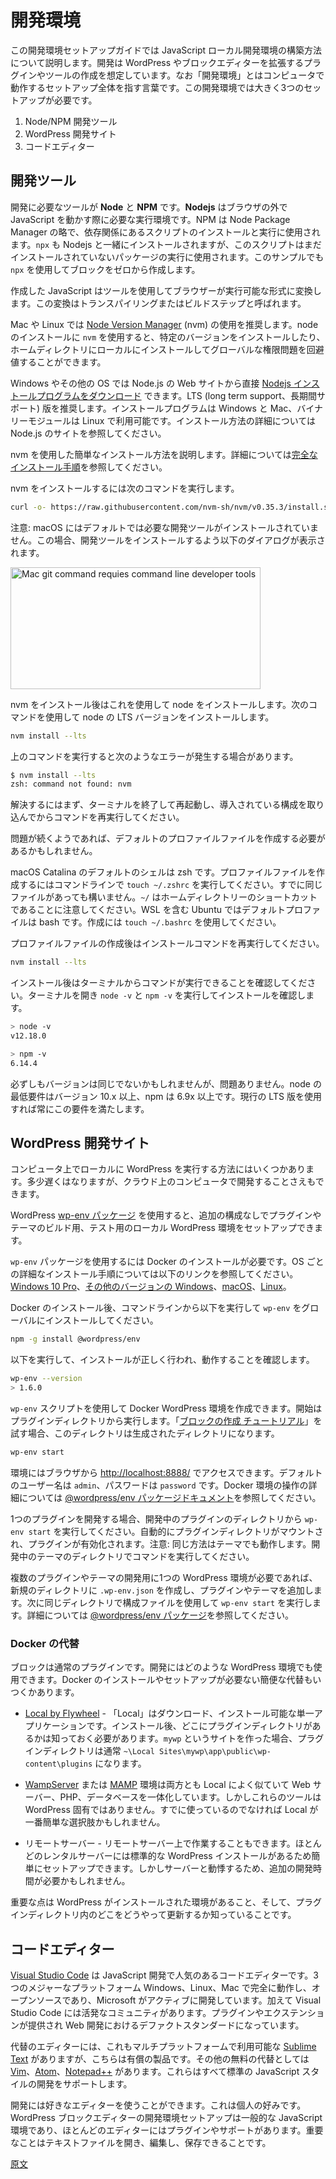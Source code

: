 <!-- 
# Development Environment
 -->
# 開発環境

<!-- 
The development environment setup guide is for setting up your local development environment for JavaScript development; creating plugins and tools for extending WordPress and the block editor.

A development environment is a catch-all term for the setup on your computer to work. The three main pieces needed for our development environment are:
 -->
この開発環境セットアップガイドでは JavaScript ローカル開発環境の構築方法について説明します。開発は WordPress やブロックエディターを拡張するプラグインやツールの作成を想定しています。なお「開発環境」とはコンピュータで動作するセットアップ全体を指す言葉です。この開発環境では大きく3つのセットアップが必要です。

<!-- 
1. Node/NPM Development Tools
2. WordPress Development Site
3. Code Editor
 -->
1. Node/NPM 開発ツール
2. WordPress 開発サイト
3. コードエディター

<!-- 
## Development Tools
 -->
## 開発ツール
<!-- 
The tools needed for development are **Node** and **NPM**. **Nodejs** is a runtime environment that allows running JavaScript outside of the browser. NPM is the Node Package Manager, it is used for installing dependencies and running scripts. The script `npx` is also installed with Nodejs—this script is used to run packages not yet installed—we will use `npx` to bootstrap a block.
 -->
開発に必要なツールが **Node** と **NPM** です。**Nodejs** はブラウザの外で JavaScript を動かす際に必要な実行環境です。NPM は Node Package Manager の略で、依存関係にあるスクリプトのインストールと実行に使用されます。`npx` も Nodejs と一緒にインストールされますが、このスクリプトはまだインストールされていないパッケージの実行に使用されます。このサンプルでも `npx` を使用してブロックをゼロから作成します。

<!-- 
The tools are used to convert the JavaScript we are going to write into a format that browsers can run. This is called transpiling or the build step.

For Mac and Linux, it is recommended to use the [Node Version Manager](https://github.com/nvm-sh/nvm) (nvm). Using `nvm` to install node allows installing specific versions, plus installs locally in your home directory and avoids any global permission issues.
 -->
作成した JavaScript はツールを使用してブラウザーが実行可能な形式に変換します。この変換はトランスパイリングまたはビルドステップと呼ばれます。

Mac や Linux では [Node Version Manager](https://github.com/nvm-sh/nvm) (nvm) の使用を推奨します。node のインストールに `nvm` を使用すると、特定のバージョンをインストールしたり、ホームディレクトリにローカルにインストールしてグローバルな権限問題を回避値することができます。

<!-- 
For Windows, or alternative installs, you can [download a Nodejs installer](https://nodejs.org/en/download/) directly from the main Node.js website, the long term support (LTS) version is recommeneded. Installers are available for Windows and Mac, and binaries available for Linux. See Node.js site for additional installation methods.

Here are the quick instructions to install using nvm, see the [full installation instructions](https://github.com/nvm-sh/nvm#installing-and-updating) for additional details.
 -->
Windows やその他の OS では Node.js の Web サイトから直接 [Nodejs インストールプログラムをダウンロード](https://nodejs.org/en/download/) できます。LTS (long term support、長期間サポート) 版を推奨します。インストールプログラムは Windows と Mac、バイナリーモジュールは Linux で利用可能です。インストール方法の詳細については Node.js のサイトを参照してください。

nvm を使用した簡単なインストール方法を説明します。詳細については[完全なインストール手順](https://github.com/nvm-sh/nvm#installing-and-updating)を参照してください。

<!-- 
Run the following on the command-line to install nvm:
 -->
nvm をインストールするには次のコマンドを実行します。

```sh
curl -o- https://raw.githubusercontent.com/nvm-sh/nvm/v0.35.3/install.sh | bash
```
<!-- 
Note: On macOS, the required developer tools are not installed by default, if not already installed you may be prompted to download the install.
 -->
注意: macOS にはデフォルトでは必要な開発ツールがインストールされていません。この場合、開発ツールをインストールするよう以下のダイアログが表示されます。

<img src="https://developer.wordpress.org/files/2020/07/git-install-prompt.png" alt="Mac git command requies command line developer tools" width="400" height="195"/>

<!-- 
After installing nvm, you need to use it to install node, to install the LTS version of node, run:
 -->
nvm をインストール後はこれを使用して node をインストールします。次のコマンドを使用して node の LTS バージョンをインストールします。

```sh
nvm install --lts
```
<!-- 
If there is an error running the above command, for example a common error that occurs is:
 -->
上のコマンドを実行すると次のようなエラーが発生する場合があります。

```sh
$ nvm install --lts
zsh: command not found: nvm
```
<!-- 
First, try quitting and restarting your terminal to pick up the installed config.

If restarting did not resolve the problem, you might need to create the default profile file.

On macOS Catalina, the default shell is zsh, to create the profile file type `touch ~/.zshrc` on the command-line. It is fine to run if the file already exists. Note, `~/` is a shortcut to your home directory. For Ubuntu, including WSL, the default profile is bash, use `touch ~/.bashrc` to create.
 -->
解決するにはまず、ターミナルを終了して再起動し、導入されている構成を取り込んでからコマンドを再実行してください。

問題が続くようであれば、デフォルトのプロファイルファイルを作成する必要があるかもしれません。

macOS Catalina のデフォルトのシェルは zsh です。プロファイルファイルを作成するにはコマンドラインで `touch ~/.zshrc` を実行してください。すでに同じファイルがあっても構いません。`~/` はホームディレクトリーのショートカットであることに注意してください。WSL を含む Ubuntu ではデフォルトプロファイルは bash です。作成には `touch ~/.bashrc` を使用してください。 

<!-- 
After creating the profile file, re-run the install command:
 -->
プロファイルファイルの作成後はインストールコマンドを再実行してください。

```sh
nvm install --lts
```
<!-- 
The important part after installing is being able to use them in your terminal. Open a terminal command-line and type `node -v` and `npm -v` to confirm they are installed.
 -->

インストール後はターミナルからコマンドが実行できることを確認してください。ターミナルを開き `node -v` と `npm -v` を実行してインストールを確認します。

```sh
> node -v
v12.18.0

> npm -v
6.14.4
```
<!-- 
Your versions may not match exactly, that is fine. The minimum version for node is >= 10.x and for npm >= 6.9x, using the current LTS version will always be supported.
 -->
必ずしもバージョンは同じでないかもしれませんが、問題ありません。node の最低要件はバージョン 10.x 以上、npm は 6.9x 以上です。現行の LTS 版を使用すれば常にこの要件を満たします。

<!-- 
## WordPress Development Site
 -->
## WordPress 開発サイト

<!-- 
There are several ways to run WordPress locally on your own computer, or you could even develop on a cloud hosted computer, though this may be slower.

The WordPress [wp-env package](https://www.npmjs.com/package/@wordpress/env) lets you set up a local WordPress environment for building and testing plugins and themes, without any additional configuration.

The `wp-env` package requires Docker to be installed. There are instructions available for installing Docker on [Windows 10 Pro](https://docs.docker.com/docker-for-windows/install/), [all other versions of Windows](https://docs.docker.com/toolbox/toolbox_install_windows/), [macOS](https://docs.docker.com/docker-for-mac/install/), and [Linux](https://docs.docker.com/v17.12/install/linux/docker-ce/ubuntu/#install-using-the-convenience-script).
 -->
コンピュータ上でローカルに WordPress を実行する方法にはいくつかあります。多少遅くはなりますが、クラウド上のコンピュータで開発することさえもできます。

WordPress [wp-env パッケージ](https://ja.wordpress.org/team/handbook/block-editor/packages/packages-env/) を使用すると、追加の構成なしでプラグインやテーマのビルド用、テスト用のローカル WordPress 環境をセットアップできます。

`wp-env` パッケージを使用するには Docker のインストールが必要です。OS ごとの詳細なインストール手順については以下のリンクを参照してください。[Windows 10 Pro](https://docs.docker.com/docker-for-windows/install/)、[その他のバージョンの Windows](https://docs.docker.com/toolbox/toolbox_install_windows/)、[macOS](https://docs.docker.com/docker-for-mac/install/)、[Linux](https://docs.docker.com/v17.12/install/linux/docker-ce/ubuntu/#install-using-the-convenience-script)。

<!-- 
After you have installed Docker, go ahead and install `wp-env` globally from the command-line using:
 -->
Docker のインストール後、コマンドラインから以下を実行して `wp-env` をグローバルにインストールしてください。

```sh
npm -g install @wordpress/env
```
<!-- 
To confirm it is installed and available, run:
 -->
以下を実行して、インストールが正しく行われ、動作することを確認します。

```sh
wp-env --version
> 1.6.0
```
<!-- 
The `wp-env` script is used to create a Docker WordPress environment, to use start from your plugin directory—if you are following the create block tutorial, this would be in the generated directory.
 -->
`wp-env` スクリプトを使用して Docker WordPress 環境を作成できます。開始はプラグインディレクトリから実行します。「[ブロックの作成 チュートリアル](https://ja.wordpress.org/team/handbook/block-editor/tutorials/create-block/)」を試す場合、このディレクトリは生成されたディレクトリになります。

```sh
wp-env start
```
<!-- 
You can access your environment in your browser at: [http://localhost:8888/](http://localhost:8888/), the default username is `admin` and default password is `password`. For more information controlling the Docker environment see the [@wordpress/env package readme](/packages/env/README.md).

If you are developing a single plugin, you should run `wp-env start` from that plugin working directory—it will mount and activate the plugin automatically. Note: This also works for themes, run from the directory you are developing the theme.

If you want a single environment for all your plugins/themes, you need to create a `.wp-env.json` in a working directory and add the plugins/themes to it. You then run `wp-env start` from the same directory as that config file. See the [@wordpress/env package for additional details](/packages/env/README.md#wp-envjson).
 -->
環境にはブラウザから [http://localhost:8888/](http://localhost:8888/) でアクセスできます。デフォルトのユーザー名は `admin`、パスワードは `password` です。Docker 環境の操作の詳細については [@wordpress/env パッケージドキュメント](https://ja.wordpress.org/team/handbook/block-editor/packages/packages-env/)を参照してください。

1つのプラグインを開発する場合、開発中のプラグインのディレクトリから `wp-env start` を実行してください。自動的にプラグインディレクトリがマウントされ、プラグインが有効化されます。注意: 同じ方法はテーマでも動作します。開発中のテーマのディレクトリでコマンドを実行してください。

複数のプラグインやテーマの開発用に1つの WordPress 環境が必要であれば、新規のディレクトリに `.wp-env.json` を作成し、プラグインやテーマを追加します。次に同じディレクトリで構成ファイルを使用して `wp-env start` を実行します。詳細については [@wordpress/env パッケージ](https://ja.wordpress.org/team/handbook/block-editor/packages/packages-env/#wp-envjson)を参照してください。

<!-- 
### Alternative to Docker
 -->
### Docker の代替

<!-- 
A block is just a plugin, so any WordPress environment can be used for development. A couple of alternatives that might be easier, since they do not require Docker install and setup.
 -->
ブロックは通常のプラグインです。開発にはどのような WordPress 環境でも使用できます。Docker のインストールやセットアップが必要ない簡便な代替もいつくかあります。

<!-- 
-   [Local by Flywheel](https://localbyflywheel.com/) - Local is a single application you download and install. You will need to know where the plugin directory is located after install. If you create a site called `mywp` typically the plugin directory is installed at `~\Local Sites\mywp\app\public\wp-content\plugins`

-   [WampServer](http://www.wampserver.com/en/) or [MAMP](https://www.mamp.info/) environments, both are quite similar to Local, combining a web server, PHP, and database. However these tools are not WordPress specific, so if you are not already using them, Local might be an easier option

-   Remote server - you could work on remote server that is easy to setup, since most hosts have a standard WordPress install. However, this may require additonal development time to sync to the server.
 -->
-   [Local by Flywheel](https://localbyflywheel.com/) - 「Local」はダウンロード、インストール可能な単一アプリケーションです。インストール後、どこにプラグインディレクトリがあるかは知っておく必要があります。`mywp` というサイトを作った場合、プラグインディレクトリは通常  `~\Local Sites\mywp\app\public\wp-content\plugins` になります。

-   [WampServer](http://www.wampserver.com/en/) または [MAMP](https://www.mamp.info/) 環境は両方とも Local によく似ていて Web サーバー、PHP、データベースを一体化しています。しかしこれらのツールは WordPress 固有ではありません。すでに使っているのでなければ Local が一番簡単な選択肢かもしれません。

-   リモートサーバー - リモートサーバー上で作業することもできます。ほとんどのレンタルサーバーには標準的な WordPress インストールがあるため簡単にセットアップできます。しかしサーバーと動悸するため、追加の開発時間が必要かもしれません。

<!-- 
The important part is having a WordPress site installed, and know where and how to update files in the plugins directory.
 -->
重要な点は WordPress がインストールされた環境があること、そして、プラグインディレクトリ内のどこをどうやって更新するか知っていることです。

<!-- 
## Code Editor
 -->
## コードエディター

<!-- 
[Visual Studio Code](https://code.visualstudio.com/) is a popular code editor for JavaScript development. It works quite well across the three major platforms (Windows, Linux, and Mac), it is open-source and actively maintained by Microsoft. Plus Visual Studio Code has a vibrant community providing plugins and extensions; it is becoming the defacto standard for web development.

Alternative editors include [Sublime Text](https://www.sublimetext.com/) that is also available across platforms, though is a commercial product; or other free alternatives include [Vim](https://www.vim.org/), [Atom](https://atom.io/), and [Notepad++](https://notepad-plus-plus.org/) all support standard JavaScript style development.

You can use any editor you're comfortable with, it is more a personal preference. The development setup for WordPress block editor is a common JavaScript environment and most editors have plugins and suppport. The key is having a way to open, edit, and save text files.
 -->
[Visual Studio Code](https://code.visualstudio.com/) は JavaScript 開発で人気のあるコードエディターです。3つのメジャーなプラットフォーム Windows、Linux、Mac で完全に動作し、オープンソースであり、Microsoft がアクティブに開発しています。加えて Visual Studio Code には活発なコミュニティがあります。プラグインやエクステンションが提供され Web 開発におけるデファクトスタンダードになっています。

代替のエディターには、これもマルチプラットフォームで利用可能な [Sublime Text](https://www.sublimetext.com/) がありますが、こちらは有償の製品です。その他の無料の代替としては [Vim](https://www.vim.org/)、[Atom](https://atom.io/)、[Notepad++](https://notepad-plus-plus.org/) があります。これらはすべて標準の JavaScript スタイルの開発をサポートします。

開発には好きなエディターを使うことができます。これは個人の好みです。WordPress ブロックエディターの開発環境セットアップは一般的な JavaScript 環境であり、ほとんどのエディターにはプラグインやサポートがあります。重要なことはテキストファイルを開き、編集し、保存できることです。

[原文](https://github.com/WordPress/gutenberg/blob/master/docs/designers-developers/developers/tutorials/devenv/readme.md)